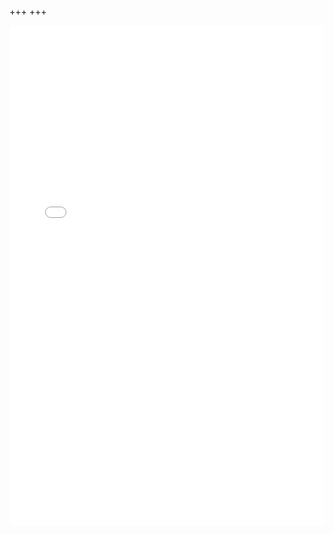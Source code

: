 +++
+++

<embed src="/files/Simon_Xiang_resume.pdf" type="application/pdf" width="100%" height="800px" />

